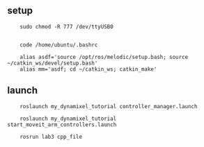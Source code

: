 ## setup

        sudo chmod -R 777 /dev/ttyUSB0
        

        code /home/ubuntu/.bashrc
        
        alias asdf='source /opt/ros/melodic/setup.bash; source ~/catkin_ws/devel/setup.bash'
        alias mm='asdf; cd ~/catkin_ws; catkin_make'



## launch
        roslaunch my_dynamixel_tutorial controller_manager.launch
        
        roslaunch my_dynamixel_tutorial start_moveit_arm_controllers.launch

        rosrun lab3 cpp_file

